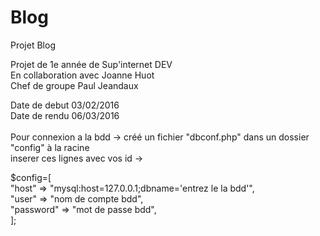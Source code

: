 # Blog
Projet Blog

Projet de 1e année de Sup'internet DEV
<br>En collaboration avec Joanne Huot
<br>Chef de groupe Paul Jeandaux

Date de debut 03/02/2016
<br>Date de rendu 06/03/2016
<br>
<br>
Pour connexion a la bdd -> créé un fichier "dbconf.php" dans un dossier "config" à la racine
<br>inserer ces lignes avec vos id ->
<br>
<?php 
<br>$config=[
<br>"host" => "mysql:host=127.0.0.1;dbname='entrez le la bdd'",
<br>"user" => "nom de compte bdd",
<br>"password" => "mot de passe bdd",
<br>];
